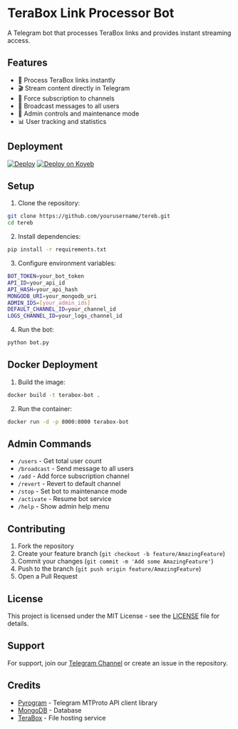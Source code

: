# TeraBox Link Processor Bot

A Telegram bot that processes TeraBox links and provides instant streaming access.

## Features

- 🔗 Process TeraBox links instantly
- 🎬 Stream content directly in Telegram
- 👥 Force subscription to channels
- 📢 Broadcast messages to all users
- 🔧 Admin controls and maintenance mode
- 📊 User tracking and statistics

## Deployment

[![Deploy](https://www.herokucdn.com/deploy/button.svg)](https://heroku.com/deploy?template=https://github.com/yourusername/tereb)
[![Deploy on Koyeb](https://www.koyeb.com/static/images/deploy/button.svg)](https://app.koyeb.com/deploy?type=git&repository=yourusername/tereb&branch=main&name=terabox-bot)

## Setup

1. Clone the repository:
```bash
git clone https://github.com/yourusername/tereb.git
cd tereb
```

2. Install dependencies:
```bash
pip install -r requirements.txt
```

3. Configure environment variables:
```bash
BOT_TOKEN=your_bot_token
API_ID=your_api_id
API_HASH=your_api_hash
MONGODB_URI=your_mongodb_uri
ADMIN_IDS=[your_admin_ids]
DEFAULT_CHANNEL_ID=your_channel_id
LOGS_CHANNEL_ID=your_logs_channel_id
```

4. Run the bot:
```bash
python bot.py
```

## Docker Deployment

1. Build the image:
```bash
docker build -t terabox-bot .
```

2. Run the container:
```bash
docker run -d -p 8000:8000 terabox-bot
```

## Admin Commands

- `/users` - Get total user count
- `/broadcast` - Send message to all users
- `/add` - Add force subscription channel
- `/revert` - Revert to default channel
- `/stop` - Set bot to maintenance mode
- `/activate` - Resume bot service
- `/help` - Show admin help menu

## Contributing

1. Fork the repository
2. Create your feature branch (`git checkout -b feature/AmazingFeature`)
3. Commit your changes (`git commit -m 'Add some AmazingFeature'`)
4. Push to the branch (`git push origin feature/AmazingFeature`)
5. Open a Pull Request

## License

This project is licensed under the MIT License - see the [LICENSE](LICENSE) file for details.

## Support

For support, join our [Telegram Channel](https://t.me/your_channel) or create an issue in the repository.

## Credits

- [Pyrogram](https://github.com/pyrogram/pyrogram) - Telegram MTProto API client library
- [MongoDB](https://www.mongodb.com/) - Database
- [TeraBox](https://www.terabox.com/) - File hosting service 
